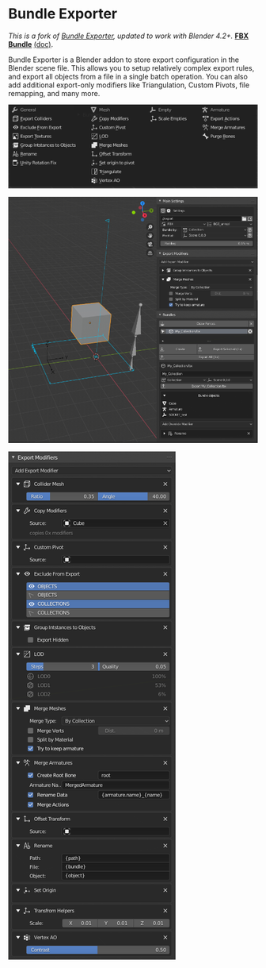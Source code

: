 # Bundle Exporter

*This is a fork of [Bundle Exporter](https://gitlab.com/AquaticNightmare/bundle_exporter), updated to work with Blender 4.2+.*
[**FBX Bundle**](https://bitbucket.org/renderhjs/blender-addon-fbx-bundle/src/master/) [(doc)](http://renderhjs.net/fbxbundle/).

Bundle Exporter is a Blender addon to store export configuration in the Blender scene file. This allows you to setup relatively complex export rules, and export all objects from a file in a single batch operation. You can also add additional export-only modifiers like Triangulation, Custom Pivots, file remapping, and many more.

![](images/img_03.png)

![](images/img_01.png)

![](images/img_02.png)